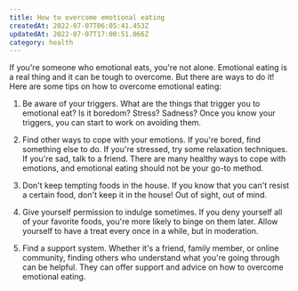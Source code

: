 ```yaml
---
title: How to overcome emotional eating
createdAt: 2022-07-07T06:05:41.453Z
updatedAt: 2022-07-07T17:00:51.066Z
category: health
---
```


If you're someone who emotional eats, you're not alone. Emotional eating is a real thing and it can be tough to overcome. But there are ways to do it! Here are some tips on how to overcome emotional eating: 

1. Be aware of your triggers. What are the things that trigger you to emotional eat? Is it boredom? Stress? Sadness? Once you know your triggers, you can start to work on avoiding them.

2. Find other ways to cope with your emotions. If you're bored, find something else to do. If you're stressed, try some relaxation techniques. If you're sad, talk to a friend. There are many healthy ways to cope with emotions, and emotional eating should not be your go-to method.

3. Don't keep tempting foods in the house. If you know that you can't resist a certain food, don't keep it in the house! Out of sight, out of mind.

4. Give yourself permission to indulge sometimes. If you deny yourself all of your favorite foods, you're more likely to binge on them later. Allow yourself to have a treat every once in a while, but in moderation.

5. Find a support system. Whether it's a friend, family member, or online community, finding others who understand what you're going through can be helpful. They can offer support and advice on how to overcome emotional eating.
